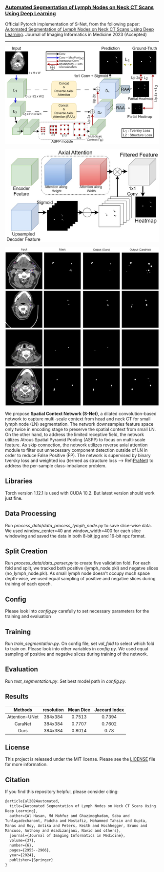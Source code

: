 ### [Automated Segmentation of Lymph Nodes on Neck CT Scans Using Deep Learning](https://link.springer.com/article/10.1007/s10278-024-01114-w)
Official Pytorch implementation of S-Net, from the following paper:
[Automated Segmentation of Lymph Nodes on Neck CT Scans Using Deep Learning](https://link.springer.com/article/10.1007/s10278-024-01114-w). Journal of Imaging Informatics in Medicine 2023 (Accepted)

---
![Overall Network Architecture](figures/figure_1.png)

![Reverse Axial Attention](figures/figure_2.jpg)

![Qualitative Outcome](figures/figure_3.png)

We propose **Spatial Context Network (S-Net)**, a dilated convolution-based network to capture multi-scale context from head and neck CT for small lymph node (LN) segmentation. The network downsamples feature space only twice in encoding stage to preserve the spatial context from small LN. On the other hand, to address the limited receptive field, the network utilizes Atrous Spatial Pyramid Pooling (ASPP) to focus on multi-scale feature. As skip connection, the network utilizes reverse axial attention module to filter out unnecessary component detection outside of LN in order to reduce False Positive (FP). The network is supervised by binary tversky loss and weighted iou (termed as structure loss --> Ref:[PraNet](https://arxiv.org/abs/2006.11392)) to address the per-sample class-imbalance problem.

## Libraries
Torch version 1.12.1 is used with CUDA 10.2. But latest version should work just fine.

## Data Processing
Run *process_data/data_process_lymph_node.py* to save slice-wise data. We used window_center=40 and window_width=400 for each slice windowing and saved the data in both 8-bit jpg and 16-bit npz format. 

## Split Creation
Run *process_data/data_parser.py* to create five validation fold. For each fold and split, we tracked both positive (lymph_node.pkl) and negatve slices (no_lymph_node.pkl). As small lymph node doesn't occupy much space depth-wise, we used equal sampling of positive and negative slices during training of each epoch.

## Config
Please look into *config.py* carefully to set necessary parameters for the training and evaluation

## Training
Run *train_segmentation.py*. On config file, set *val_fold* to select which fold to train on. Please look into other variables in *config.py*. We used equal sampling of positive and negative slices during training of the network.

## Evaluation
Run *test_segmentation.py*. Set best model path in *config.py*.

## Results
| Methods | resolution | Mean Dice | Jaccard Index 
|:---:|:---:|:---:|:---:
| Attention-UNet | 384x384 | 0.7513 | 0.7394
| CaraNet | 384x384 | 0.7707 | 0.7602
| Ours | 384x384 | 0.8014 | 0.78

## License
This project is released under the MIT license. Please see the [LICENSE](LICENSE) file for more information.

## Citation
If you find this repository helpful, please consider citing:
```
@article{al2024automated,
  title={Automated Segmentation of Lymph Nodes on Neck CT Scans Using Deep Learning},
  author={Al Hasan, Md Mahfuz and Ghazimoghadam, Saba and Tunlayadechanont, Padcha and Mostafiz, Mohammed Tahsin and Gupta, Manas and Roy, Antika and Peters, Keith and Hochhegger, Bruno and Mancuso, Anthony and Asadizanjani, Navid and others},
  journal={Journal of Imaging Informatics in Medicine},
  volume={37},
  number={6},
  pages={2955--2966},
  year={2024},
  publisher={Springer}
}
```